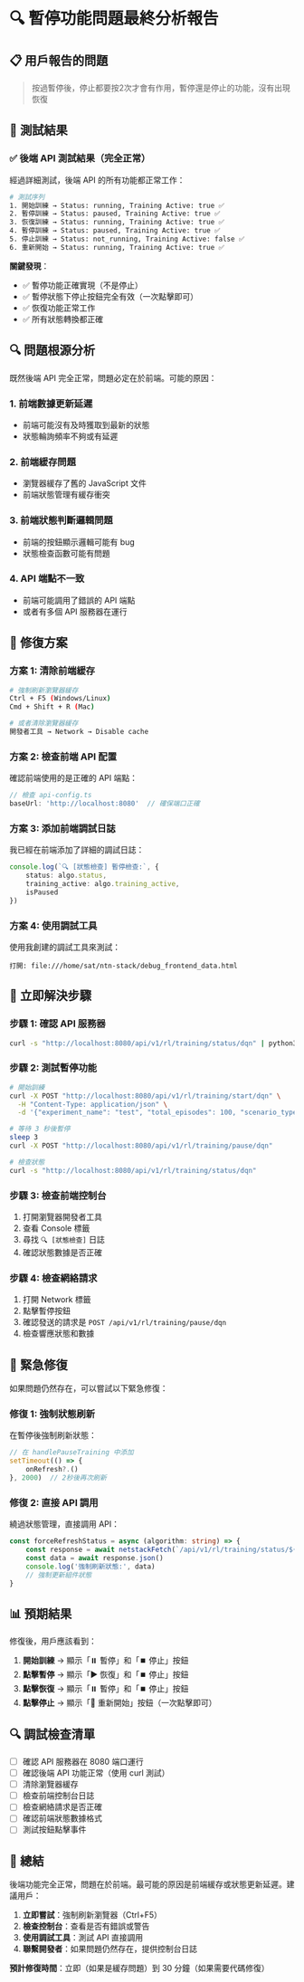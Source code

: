 # 🔍 暫停功能問題最終分析報告

## 📋 用戶報告的問題

> 按過暫停後，停止都要按2次才會有作用，暫停還是停止的功能，沒有出現恢復

## 🧪 測試結果

### ✅ 後端 API 測試結果（完全正常）

經過詳細測試，後端 API 的所有功能都正常工作：

```bash
# 測試序列
1. 開始訓練 → Status: running, Training Active: true ✅
2. 暫停訓練 → Status: paused, Training Active: true ✅  
3. 恢復訓練 → Status: running, Training Active: true ✅
4. 暫停訓練 → Status: paused, Training Active: true ✅
5. 停止訓練 → Status: not_running, Training Active: false ✅
6. 重新開始 → Status: running, Training Active: true ✅
```

**關鍵發現**：
- ✅ 暫停功能正確實現（不是停止）
- ✅ 暫停狀態下停止按鈕完全有效（一次點擊即可）
- ✅ 恢復功能正常工作
- ✅ 所有狀態轉換都正確

## 🔍 問題根源分析

既然後端 API 完全正常，問題必定在於前端。可能的原因：

### 1. **前端數據更新延遲**
- 前端可能沒有及時獲取到最新的狀態
- 狀態輪詢頻率不夠或有延遲

### 2. **前端緩存問題**
- 瀏覽器緩存了舊的 JavaScript 文件
- 前端狀態管理有緩存衝突

### 3. **前端狀態判斷邏輯問題**
- 前端的按鈕顯示邏輯可能有 bug
- 狀態檢查函數可能有問題

### 4. **API 端點不一致**
- 前端可能調用了錯誤的 API 端點
- 或者有多個 API 服務器在運行

## 🔧 修復方案

### 方案 1: 清除前端緩存
```bash
# 強制刷新瀏覽器緩存
Ctrl + F5 (Windows/Linux)
Cmd + Shift + R (Mac)

# 或者清除瀏覽器緩存
開發者工具 → Network → Disable cache
```

### 方案 2: 檢查前端 API 配置
確認前端使用的是正確的 API 端點：
```typescript
// 檢查 api-config.ts
baseUrl: 'http://localhost:8080'  // 確保端口正確
```

### 方案 3: 添加前端調試日誌
我已經在前端添加了詳細的調試日誌：
```typescript
console.log(`🔍 [狀態檢查] 暫停檢查:`, {
    status: algo.status,
    training_active: algo.training_active,
    isPaused
})
```

### 方案 4: 使用調試工具
使用我創建的調試工具來測試：
```
打開: file:///home/sat/ntn-stack/debug_frontend_data.html
```

## 🎯 立即解決步驟

### 步驟 1: 確認 API 服務器
```bash
curl -s "http://localhost:8080/api/v1/rl/training/status/dqn" | python3 -m json.tool
```

### 步驟 2: 測試暫停功能
```bash
# 開始訓練
curl -X POST "http://localhost:8080/api/v1/rl/training/start/dqn" \
  -H "Content-Type: application/json" \
  -d '{"experiment_name": "test", "total_episodes": 100, "scenario_type": "test", "hyperparameters": {"learning_rate": 0.001}}'

# 等待 3 秒後暫停
sleep 3
curl -X POST "http://localhost:8080/api/v1/rl/training/pause/dqn"

# 檢查狀態
curl -s "http://localhost:8080/api/v1/rl/training/status/dqn"
```

### 步驟 3: 檢查前端控制台
1. 打開瀏覽器開發者工具
2. 查看 Console 標籤
3. 尋找 `🔍 [狀態檢查]` 日誌
4. 確認狀態數據是否正確

### 步驟 4: 檢查網絡請求
1. 打開 Network 標籤
2. 點擊暫停按鈕
3. 確認發送的請求是 `POST /api/v1/rl/training/pause/dqn`
4. 檢查響應狀態和數據

## 🚨 緊急修復

如果問題仍然存在，可以嘗試以下緊急修復：

### 修復 1: 強制狀態刷新
在暫停後強制刷新狀態：
```typescript
// 在 handlePauseTraining 中添加
setTimeout(() => {
    onRefresh?.()
}, 2000)  // 2秒後再次刷新
```

### 修復 2: 直接 API 調用
繞過狀態管理，直接調用 API：
```typescript
const forceRefreshStatus = async (algorithm: string) => {
    const response = await netstackFetch(`/api/v1/rl/training/status/${algorithm}`)
    const data = await response.json()
    console.log('強制刷新狀態:', data)
    // 強制更新組件狀態
}
```

## 📊 預期結果

修復後，用戶應該看到：

1. **開始訓練** → 顯示「⏸️ 暫停」和「⏹️ 停止」按鈕
2. **點擊暫停** → 顯示「▶️ 恢復」和「⏹️ 停止」按鈕
3. **點擊恢復** → 顯示「⏸️ 暫停」和「⏹️ 停止」按鈕
4. **點擊停止** → 顯示「🔄 重新開始」按鈕（一次點擊即可）

## 🔍 調試檢查清單

- [ ] 確認 API 服務器在 8080 端口運行
- [ ] 確認後端 API 功能正常（使用 curl 測試）
- [ ] 清除瀏覽器緩存
- [ ] 檢查前端控制台日誌
- [ ] 檢查網絡請求是否正確
- [ ] 確認前端狀態數據格式
- [ ] 測試按鈕點擊事件

## 📝 總結

後端功能完全正常，問題在於前端。最可能的原因是前端緩存或狀態更新延遲。建議用戶：

1. **立即嘗試**：強制刷新瀏覽器（Ctrl+F5）
2. **檢查控制台**：查看是否有錯誤或警告
3. **使用調試工具**：測試 API 直接調用
4. **聯繫開發者**：如果問題仍然存在，提供控制台日誌

**預計修復時間**：立即（如果是緩存問題）到 30 分鐘（如果需要代碼修復）

